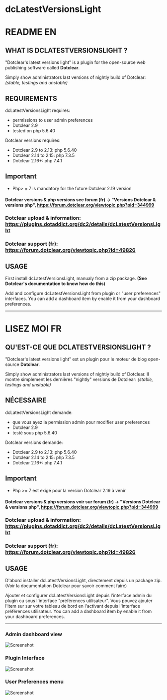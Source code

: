 # dcLatestVersionsLight
# README EN

## WHAT IS DCLATESTVERSIONSLIGHT ?

"Dotclear's latest versions light" is a plugin for the open-source 
web publishing software called __Dotclear__.

Simply show administrators last versions of nightly build of Dotclear:
_(stable, testings and unstable)_

## REQUIREMENTS

 dcLatestVersionsLight requires: 

  * permissions to user admin preferences
  * Dotclear 2.9
  * tested on php 5.6.40

 Dotclear versions requires:
  * Dotclear 2.9 to 2.13: php 5.6.40
  * Dotclear 2.14 to 2.15: php 7.3.5
  * Dotclear 2.16+: php 7.4.1
 
## Important
  * Php> = 7 is mandatory for the future Dotclear 2.19 version

#### Dotclear versions & php versions see forum (fr) -> "Versions Dotclear & versions php", https://forum.dotclear.org/viewtopic.php?pid=344999
### Dotclear upload & information: https://plugins.dotaddict.org/dc2/details/dcLatestVersionsLight
### Dotclear support (fr): https://forum.dotclear.org/viewtopic.php?id=49826

## USAGE

First install dcLatestVersionsLight, manualy from a zip package.
__(See Dotclear's documentation to know how do this)__

Add and configure dcLatestVersionsLight from plugin or "user preferences" interfaces.
You can add a dashboard item by enable it from your dashboard preferences.

---

# LISEZ MOI FR

## QU'EST-CE QUE DCLATESTVERSIONSLIGHT ?

"Dotclear's latest versions light" est un plugin pour 
le moteur de blog open-source __Dotclear__.

Simply show administrators last versions of nightly build of Dotclear.
Il montre simplement les dernières "nightly" versions de Dotclear:
_(stable, testings and unstable)_


## NÉCESSAIRE

 dcLatestVersionsLight demande: 

  * que vous ayez la permission admin pour modifier user preferences
  * Dotclear 2.9
  * testé sous php 5.6.40

 Dotclear versions demande:
  * Dotclear 2.9 to 2.13: php 5.6.40
  * Dotclear 2.14 to 2.15: php 7.3.5
  * Dotclear 2.16+: php 7.4.1

## Important
  * Php >= 7 est exigé pour la version Dotclear 2.19 à venir

#### Dotclear versions & php versions voir sur forum (fr) -> "Versions Dotclear & versions php", https://forum.dotclear.org/viewtopic.php?pid=344999
### Dotclear upload & information: https://plugins.dotaddict.org/dc2/details/dcLatestVersionsLight
### Dotclear support (fr): https://forum.dotclear.org/viewtopic.php?id=49826

## USAGE

D'abord installer dcLatestVersionsLight, directement depuis un package zip.
(Voir la documentation Dotclear pour savoir comment faire)

Ajouter et configurer dcLatestVersionsLight depuis l'interface admin du plugin ou sous l'interface "préférences utilisateur".
Vous pouvez ajouter l'item sur sur votre tableau de bord en l'activant depuis l'interface préférences utilisateur.
You can add a dashboard item by enable it from your dashboard preferences.

----

### Admin dashboard view
![Screenshot](https://user-images.githubusercontent.com/62995223/90084038-86ddf900-dd14-11ea-85f7-e22417e300fb.jpg)

### Plugin Interface
![Screenshot](https://user-images.githubusercontent.com/62995223/90084041-880f2600-dd14-11ea-8b90-9aa9f2cfad7d.jpg)

### User Preferences menu
![Screenshot](https://user-images.githubusercontent.com/62995223/90084042-88a7bc80-dd14-11ea-977d-d5104a8f7e5c.jpg)

